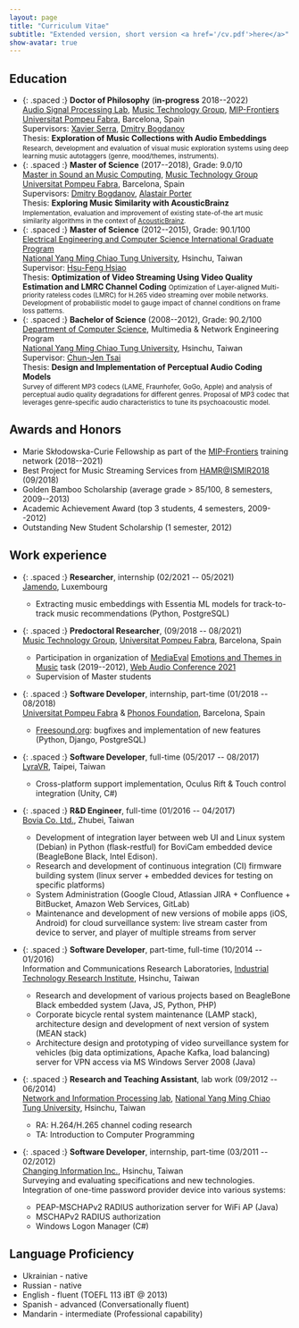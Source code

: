 ```yaml
---
layout: page
title: "Curriculum Vitae"
subtitle: "Extended version, short version <a href='/cv.pdf'>here</a>"
show-avatar: true
---
```


## Education

* {: .spaced :} **Doctor of Philosophy** (**in-progress** 2018--2022)  
  [Audio Signal Processing Lab](https://www.upf.edu/web/mtg/audio-signal-processing-lab), [Music Technology Group](https://www.upf.edu/web/mtg), [MIP-Frontiers](https://mip-frontiers.eu/)  
  [Universitat Pompeu Fabra](https://www.upf.edu/), Barcelona, Spain  
  Supervisors: [Xavier Serra](https://www.upf.edu/web/xavier-serra), [Dmitry Bogdanov](https://dbogdanov.github.io/)  
  Thesis: **Exploration of Music Collections with Audio Embeddings**  
  <small>Research, development and evaluation of visual music exploration systems using deep learning music autotaggers (genre, mood/themes, instruments).</small>
* {: .spaced :} **Master of Science** (2017--2018), Grade: 9.0/10  
  [Master in Sound an Music Computing](https://www.upf.edu/web/smc), [Music Technology Group](https://www.upf.edu/web/mtg)  
  [Universitat Pompeu Fabra](https://www.upf.edu/), Barcelona, Spain  
  Supervisors: [Dmitry Bogdanov](https://dbogdanov.github.io/), [Alastair Porter](http://www.dtic.upf.edu/~aporter/)  
  Thesis: **Exploring Music Similarity with AcousticBrainz**  
  <small>Implementation, evaluation and improvement of existing state-of-the art music similarity algorithms in the context of [AcousticBrainz](https://acousticbrainz.org/).</small>
* {: .spaced :} **Master of Science** (2012--2015), Grade: 90.1/100  
  [Electrical Engineering and Computer Science International Graduate Program](https://eecsigp.nycu.edu.tw/)  
  [National Yang Ming Chiao Tung University](https://www.nycu.edu.tw/en/), Hsinchu, Taiwan  
  Supervisor: [Hsu-Feng Hsiao](https://www.cs.nycu.edu.tw/members/detail/hillhsiao)  
  Thesis: **Optimization of Video Streaming Using Video Quality Estimation and LMRC Channel Coding**
  <small>Optimization of Layer-aligned Multi-priority rateless codes (LMRC) for H.265 video streaming over mobile networks. Development of probabilistic model to gauge impact of channel conditions on frame loss patterns.</small>
* {: .spaced :} **Bachelor of Science** (2008--2012), Grade: 90.2/100  
  [Department of Computer Science](https://www.cs.nycu.edu.tw/), Multimedia & Network Engineering Program  
  [National Yang Ming Chiao Tung University](https://www.nycu.edu.tw/en/), Hsinchu, Taiwan  
  Supervisor: [Chun-Jen Tsai](https://www.cs.nycu.edu.tw/members/detail/cjtsai)  
  Thesis: **Design and Implementation of Perceptual Audio Coding Models**  
  <small>Survey of different MP3 codecs (LAME, Fraunhofer, GoGo, Apple) and analysis of perceptual audio quality degradations for different genres. Proposal of MP3 codec that leverages genre-specific audio characteristics to tune its psychoacoustic model.</small>

## Awards and Honors

* Marie Skłodowska-Curie Fellowship as part of the [MIP-Frontiers](https://mip-frontiers.eu/) training network (2018--2021)
* Best Project for Music Streaming Services from [HAMR@ISMIR2018](https://labrosa.ee.columbia.edu/hamr_ismir2018/) (09/2018)
* Golden Bamboo Scholarship (average grade > 85/100, 8 semesters, 2009--2013)
* Academic Achievement Award (top 3 students, 4 semesters, 2009--2012)
* Outstanding New Student Scholarship (1 semester, 2012)

## Work experience

* {: .spaced :} **Researcher**, internship (02/2021 -- 05/2021)  
  [Jamendo](https://jamendo.com), Luxembourg  
    * Extracting music embeddings with Essentia ML models for track-to-track music recommendations (Python, PostgreSQL)

* {: .spaced :} **Predoctoral Researcher**, (09/2018 -- 08/2021)  
  [Music Technology Group](https://www.upf.edu/web/mtg), [Universitat Pompeu Fabra](https://www.upf.edu/), Barcelona, Spain  
    * Participation in organization of [MediaEval](https://multimediaeval.github.io) [Emotions and Themes in Music](https://multimediaeval.github.io/2021-Emotion-and-Theme-Recognition-in-Music-Task/) task (2019--2012), [Web Audio Conference 2021](https://webaudioconf2021.com/)
    * Supervision of Master students

* {: .spaced :} **Software Developer**, internship, part-time (01/2018 -- 08/2018)  
  [Universitat Pompeu Fabra](https://www.upf.edu/) & [Phonos Foundation](http://phonos.upf.edu/), Barcelona, Spain  
    * [Freesound.org](https://freesound.org/): bugfixes and implementation of new features (Python, Django, PostgreSQL)

* {: .spaced :} **Software Developer**, full-time (05/2017 -- 08/2017)  
  [LyraVR](http://lyravr.com/), Taipei, Taiwan
    * Cross-platform support implementation, Oculus Rift & Touch control integration (Unity, C#)

* {: .spaced :} **R&D Engineer**, full-time (01/2016 -- 04/2017)  
  [Bovia Co. Ltd.](https://www.bovicloud.com/), Zhubei, Taiwan
    * Development of integration layer between web UI and Linux system (Debian) in Python (flask-restful) for BoviCam embedded device (BeagleBone Black, Intel Edison).
    * Research and development of continuous integration (CI) firmware building system (linux server + embedded devices for testing on specific platforms)
    * System Administration (Google Cloud, Atlassian JIRA + Confluence + BitBucket, Amazon Web Services, GitLab)
    * Maintenance and development of new versions of mobile apps (iOS, Android) for cloud surveillance system: live stream caster from device to server, and player of multiple streams from server

* {: .spaced :} **Software Developer**, part-time, full-time (10/2014 -- 01/2016)  
  Information and Communications Research Laboratories, [Industrial Technology Research Institute](https://www.itri.org.tw/eng/), Hsinchu, Taiwan
    * Research and development of various projects based on BeagleBone Black embedded system (Java, JS, Python, PHP)
    * Corporate bicycle rental system maintenance (LAMP stack), architecture design and development of next version of system (MEAN stack)
    * Architecture design and prototyping of video surveillance system for vehicles (big data optimizations, Apache Kafka, load balancing)
 server for VPN access via MS Windows Server 2008 (Java)

* {: .spaced :} **Research and Teaching Assistant**, lab work (09/2012 -- 06/2014)  
  [Network and Information Processing lab](https://www.cs.nctu.edu.tw/research/multimedia-communication), [National Yang Ming Chiao Tung University](https://www.nycu.edu.tw/en/), Hsinchu, Taiwan  
    * RA: H.264/H.265 channel coding research
    * TA: Introduction to Computer Programming

* {: .spaced :} **Software Developer**, internship, part-time (03/2011 -- 02/2012)  
  [Changing Information Inc.](http://www.changingtec.com/), Hsinchu, Taiwan  
  Surveying and evaluating specifications and new technologies. Integration of one-time password provider device into various systems:
    * PEAP-MSCHAPv2 RADIUS authorization server for WiFi AP (Java)
    * MSCHAPv2 RADIUS authorization
    * Windows Logon Manager (C#)  

## Language Proficiency

* Ukrainian - native
* Russian - native
* English - fluent (TOEFL 113 iBT @ 2013)
* Spanish - advanced (Conversationally fluent)
* Mandarin - intermediate (Professional capability)
